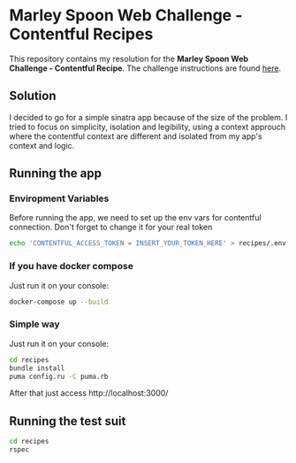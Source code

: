 # Marley Spoon Web Challenge - Contentful Recipes

This repository contains my resolution for the **Marley Spoon Web Challenge - Contentful Recipe**. The challenge instructions are found [here](https://gist.github.com/lawitschka/063f2e28bd6993cac5f8b40b991ae899).

## Solution

I decided to go for a simple sinatra app because of the size of the problem. I tried to focus on simplicity, isolation and legibility, using a context approuch where the contentful context are different and isolated from my app's context and logic.

## Running the app

### Enviropment Variables

Before running the app, we need to set up the env vars for contentful connection.
Don't forget to change it for your real token

```sh
echo 'CONTENTFUL_ACCESS_TOKEN = INSERT_YOUR_TOKEN_HERE' > recipes/.env
```

### If you have docker compose
Just run it on your console:

```sh
docker-compose up --build
```

### Simple way
Just run it on your console:

```sh
cd recipes
bundle install
puma config.ru -C puma.rb
```

After that just access http://localhost:3000/

## Running the test suit

```sh
cd recipes
rspec
```
